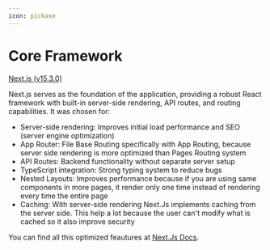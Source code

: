 ```yaml
---
icon: pickaxe
---
```


# Core Framework

[Next.js (v15.3.0)](https://nextjs.org/)

Next.js serves as the foundation of the application, providing a robust React framework with built-in server-side rendering, API routes, and routing capabilities. It was chosen for:

* Server-side rendering: Improves initial load performance and SEO (server engine optimization)
* App Router: File Base Routing specifically with App Routing, because server side rendering is more optimized than Pages Routing system
* API Routes: Backend functionality without separate server setup
* TypeScript integration: Strong typing system to reduce bugs
* Nested Layouts: Improves performance because if you are using same components in more pages, it render only one time instead of rendering every time the entire page
* Caching: With server-side rendering Next.Js implements caching from the server side. This help a lot because the user can't modify what is cached so it also improve security

You can find all this optimized feautures at [Next.Js Docs](https://nextjs.org/docs/pages/building-your-application/optimizing).

